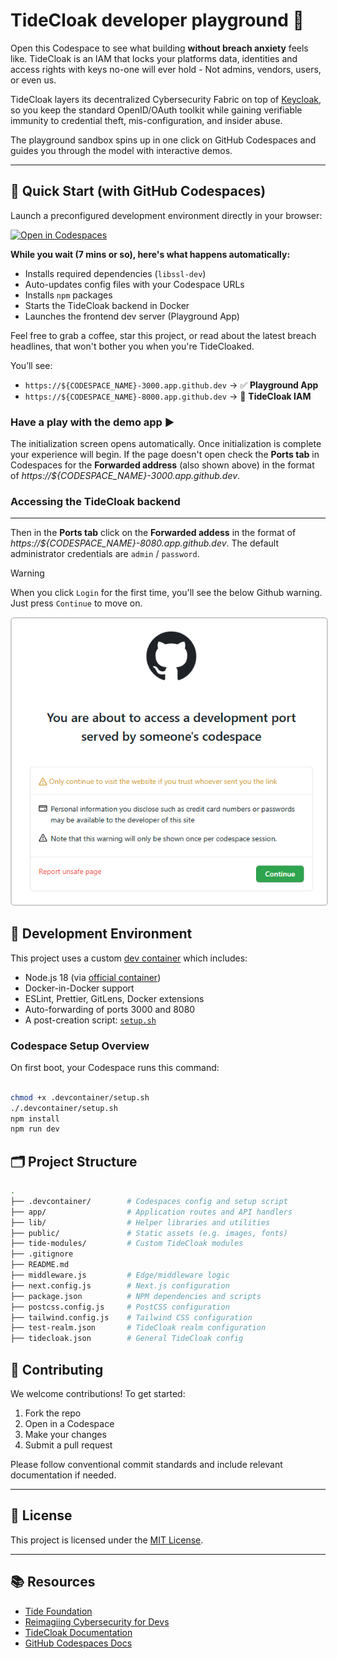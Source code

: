 # TideCloak developer playground 🚀

Open this Codespace to see what building **without breach anxiety** feels like. TideCloak is an IAM that locks your platforms data, identities and access rights with keys no-one will ever hold - Not admins, vendors, users, or even us.

TideCloak layers its decentralized Cybersecurity Fabric on top of [Keycloak](https://www.keycloak.org/), so you keep the standard OpenID/OAuth toolkit while gaining verifiable immunity to credential theft, mis-configuration, and insider abuse.

The playground sandbox spins up in one click on GitHub Codespaces and guides you through the model with interactive demos.

---

## 🚀 Quick Start (with GitHub Codespaces)

Launch a preconfigured development environment directly in your browser:

[![Open in Codespaces](https://github.com/codespaces/badge.svg)](https://codespace.new/tide-foundation/tidecloak-playground?quickstart=1)

**While you wait (7 mins or so), here's what happens automatically:**

- Installs required dependencies (`libssl-dev`)
- Auto-updates config files with your Codespace URLs
- Installs `npm` packages
- Starts the TideCloak backend in Docker
- Launches the frontend dev server (Playground App)

Feel free to grab a coffee, star this project, or read about the latest breach headlines, that won't bother you when you're TideCloaked.

You’ll see:

- `https://${CODESPACE_NAME}-3000.app.github.dev` → ✅ **Playground App**
- `https://${CODESPACE_NAME}-8000.app.github.dev` → 🔐 **TideCloak IAM**

### **Have a play with the demo app** ▶️

The initialization screen opens automatically. Once initialization is complete your experience will begin. If the page doesn't open check the **Ports tab** in Codespaces for the **Forwarded address** (also shown above) in the format of _https://${CODESPACE_NAME}-3000.app.github.dev_.

### **Accessing the TideCloak backend**

---

Then in the **Ports tab** click on the **Forwarded addess** in the format of _https://${CODESPACE_NAME}-8080.app.github.dev_. The default administrator credentials are `admin` / `password`.

> [!WARNING]
> When you click `Login` for the first time, you'll see the below Github warning. Just press `Continue` to move on.

<img src="https://raw.githubusercontent.com/tide-foundation/tidecloakspaces/main/image/README/1743562446996.png" alt="Codespaces warning" style="border: 2px solid #ccc; border-radius: 6px;" />

## 🔧 Development Environment

This project uses a custom [dev container](.devcontainer/devcontainer.json) which includes:

- Node.js 18 (via [official container](https://mcr.microsoft.com/devcontainers/javascript-node))
- Docker-in-Docker support
- ESLint, Prettier, GitLens, Docker extensions
- Auto-forwarding of ports 3000 and 8080
- A post-creation script: [`setup.sh`](.devcontainer/setup.sh)

### Codespace Setup Overview

On first boot, your Codespace runs this command:

```bash

chmod +x .devcontainer/setup.sh
./.devcontainer/setup.sh
npm install
npm run dev
```

## 🗂 Project Structure

```bash
.
├── .devcontainer/        # Codespaces config and setup script
├── app/                  # Application routes and API handlers
├── lib/                  # Helper libraries and utilities
├── public/               # Static assets (e.g. images, fonts)
├── tide-modules/         # Custom TideCloak modules
├── .gitignore
├── README.md
├── middleware.js         # Edge/middleware logic
├── next.config.js        # Next.js configuration
├── package.json          # NPM dependencies and scripts
├── postcss.config.js     # PostCSS configuration
├── tailwind.config.js    # Tailwind CSS configuration
├── test-realm.json       # TideCloak realm configuration
├── tidecloak.json        # General TideCloak config

```

## 🤝 Contributing

We welcome contributions! To get started:

1. Fork the repo
2. Open in a Codespace
3. Make your changes
4. Submit a pull request

Please follow conventional commit standards and include relevant documentation if needed.

---

## 📄 License

This project is licensed under the [MIT License]().

---

## 📚 Resources

* [Tide Foundation](https://tide.org/)
* [Reimagiing Cybersecurity for Devs](https://tide.org/blog/rethinking-cybersecurity-for-developers)
* [TideCloak Documentation](https://docs.tidecloak.com)
* [GitHub Codespaces Docs](https://docs.github.com/en/codespaces)
